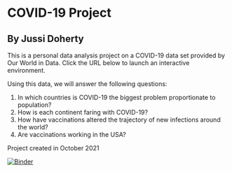 # COVID-19 Project
## By Jussi Doherty

This is a personal data analysis project on a COVID-19 data set provided by Our World in Data. Click the URL below to launch an interactive environment.

Using this data, we will answer the following questions:

1. In which countries is COVID-19 the biggest problem proportionate to population?
2. How is each continent faring with COVID-19?
3. How have vaccinations altered the trajectory of new infections around the world?
4. Are vaccinations working in the USA?

Project created in October 2021

[![Binder](https://mybinder.org/badge_logo.svg)](https://mybinder.org/v2/gh/juseniah/covid_project/HEAD)
